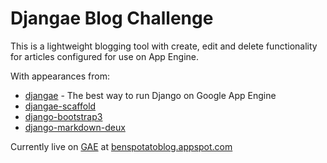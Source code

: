 
# Djangae Blog Challenge

This is a lightweight blogging tool with create, edit and delete functionality for articles configured for use on App Engine.

With appearances from:
* [djangae](https://github.com/potatolondon/djangae) -  The best way to run Django on Google App Engine
* [djangae-scaffold](https://github.com/potatolondon/djangae-scaffold)
* [django-bootstrap3](https://github.com/dyve/django-bootstrap3)
* [django-markdown-deux](https://github.com/trentm/django-markdown-deux)

Currently live on [GAE](https://appengine.google.com) at [benspotatoblog.appspot.com](http://benspotatoblog.appspot.com)
